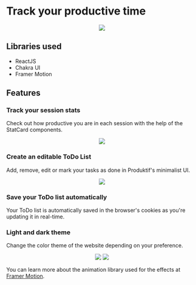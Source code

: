 # Track your productive time
<p align="center">
  <img src="https://i.imgur.com/DmTfIVx.png">
</p>

## Libraries used

* ReactJS
* Chakra UI
* Framer Motion

## Features

### Track your session stats

Check out how productive you are in each session with the help of the StatCard components.
<p align="center">
  <img src="https://i.imgur.com/OIvUF1b.png">
</p>

### Create an editable ToDo List

Add, remove, edit or mark your tasks as done in Produktif's minimalist UI.
<p align="center">
  <img src="https://i.imgur.com/XsnGBtL.png">
</p>

### Save your ToDo list automatically

Your ToDo list is automatically saved in the browser's cookies as you're updating it in real-time.

### Light and dark theme

Change the color theme of the website depending on your preference.

<p align="center">
  <img src="https://i.imgur.com/B5FOJyY.png">
  <img src="https://i.imgur.com/Ca6rjo5.png">
</p>


You can learn more about the animation library used for the effects at [Framer Motion](https://www.framer.com/docs/).


